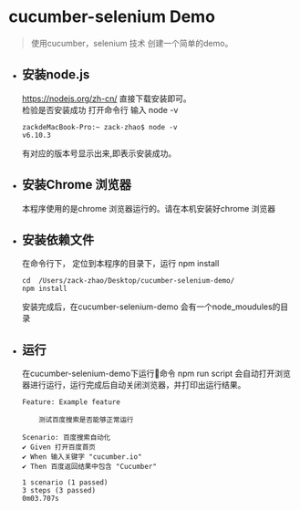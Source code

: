 # cucumber-selenium Demo

> 使用cucumber，selenium 技术 创建一个简单的demo。

- ## 安装node.js
    https://nodejs.org/zh-cn/  直接下载安装即可。  
    检验是否安装成功 打开命令行 输入 node -v  
    ```
    zackdeMacBook-Pro:~ zack-zhao$ node -v 
    v6.10.3
    ```
    有对应的版本号显示出来,即表示安装成功。
- ## 安装Chrome 浏览器
    本程序使用的是chrome 浏览器运行的。请在本机安装好chrome 浏览器
- ## 安装依赖文件
    在命令行下， 定位到本程序的目录下，运行 npm install  
    ```
    cd  /Users/zack-zhao/Desktop/cucumber-selenium-demo/
    npm install
    ```
    安装完成后，在cucumber-selenium-demo 会有一个node_moudules的目录
- ## 运行
    在cucumber-selenium-demo下运行命令 npm run script 会自动打开浏览器进行运行，运行完成后自动关闭浏览器，并打印出运行结果。
    ```
    Feature: Example feature

        测试百度搜索是否能够正常运行

    Scenario: 百度搜索自动化
    ✔ Given 打开百度首页
    ✔ When 输入关键字 "cucumber.io"
    ✔ Then 百度返回结果中包含 "Cucumber"

    1 scenario (1 passed)
    3 steps (3 passed)
    0m03.707s
    ```

